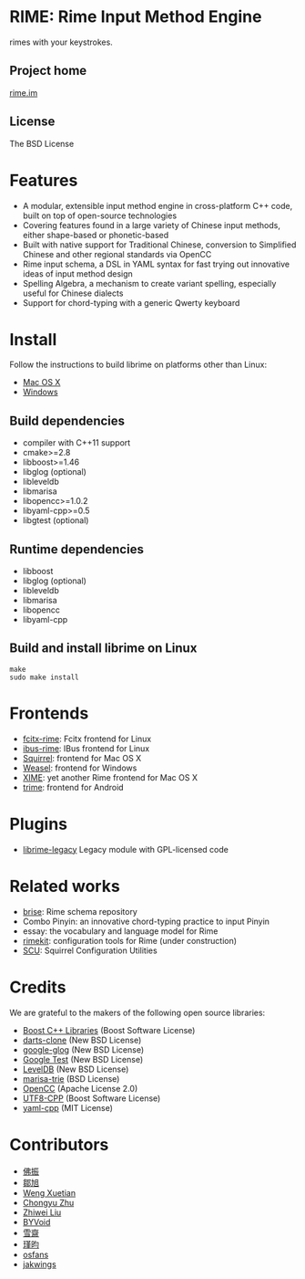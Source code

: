 <meta charset="UTF-8">

RIME: Rime Input Method Engine
===
rimes with your keystrokes.

Project home
---
[rime.im](http://rime.im)

License
---
The BSD License

Features
===
  - A modular, extensible input method engine in cross-platform C++ code, built on top of open-source technologies
  - Covering features found in a large variety of Chinese input methods, either shape-based or phonetic-based
  - Built with native support for Traditional Chinese, conversion to Simplified Chinese and other regional standards via OpenCC
  - Rime input schema, a DSL in YAML syntax for fast trying out innovative ideas of input method design
  - Spelling Algebra, a mechanism to create variant spelling, especially useful for Chinese dialects
  - Support for chord-typing with a generic Qwerty keyboard

Install
===
Follow the instructions to build librime on platforms other than Linux:
  - [Mac OS X](https://github.com/rime/librime/tree/develop/README-mac.md)
  - [Windows](https://github.com/rime/librime/tree/develop/README-windows.md)

Build dependencies
---
  - compiler with C++11 support
  - cmake>=2.8
  - libboost>=1.46
  - libglog (optional)
  - libleveldb
  - libmarisa
  - libopencc>=1.0.2
  - libyaml-cpp>=0.5
  - libgtest (optional)

Runtime dependencies
---
  - libboost
  - libglog (optional)
  - libleveldb
  - libmarisa
  - libopencc
  - libyaml-cpp

Build and install librime on Linux
---
```
make
sudo make install
```

Frontends
===
  - [fcitx-rime](https://github.com/fcitx/fcitx-rime): Fcitx frontend for Linux
  - [ibus-rime](https://github.com/rime/ibus-rime): IBus frontend for Linux
  - [Squirrel](https://github.com/rime/squirrel): frontend for Mac OS X
  - [Weasel](https://github.com/rime/weasel): frontend for Windows
  - [XIME](https://github.com/stackia/XIME): yet another Rime frontend for Mac OS X
  - [trime](https://github.com/osfans/trime): frontend for Android

Plugins
===
  - [librime-legacy](https://github.com/rime/librime-legacy) Legacy module with GPL-licensed code

Related works
===
  - [brise](https://github.com/rime/brise): Rime schema repository
  - Combo Pinyin: an innovative chord-typing practice to input Pinyin
  - essay: the vocabulary and language model for Rime
  - [rimekit](https://github.com/lotem/rimekit): configuration tools for Rime (under construction)
  - [SCU](https://github.com/neolee/SCU/): Squirrel Configuration Utilities

Credits
===
We are grateful to the makers of the following open source libraries:

  - [Boost C++ Libraries](http://www.boost.org/) (Boost Software License)
  - [darts-clone](https://code.google.com/p/darts-clone/) (New BSD License)
  - [google-glog](https://code.google.com/p/google-glog/) (New BSD License)
  - [Google Test](https://code.google.com/p/googletest/) (New BSD License)
  - [LevelDB](https://github.com/google/leveldb) (New BSD License)
  - [marisa-trie](https://code.google.com/p/marisa-trie/) (BSD License)
  - [OpenCC](https://github.com/BYVoid/OpenCC) (Apache License 2.0)
  - [UTF8-CPP](http://utfcpp.sourceforge.net/) (Boost Software License)
  - [yaml-cpp](https://code.google.com/p/yaml-cpp/) (MIT License)

Contributors
===
  - [佛振](https://github.com/lotem)
  - [鄒旭](https://githbu.com/zouivex)
  - [Weng Xuetian](http://csslayer.info)
  - [Chongyu Zhu](http://lembacon.com)
  - [Zhiwei Liu](https://github.com/liuzhiwei)
  - [BYVoid](http://www.byvoid.com)
  - [雪齋](https://github.com/LEOYoon-Tsaw)
  - [瑾昀](https://github.com/kunki)
  - [osfans](https://github.com/osfans)
  - [jakwings](https://github.com/jakwings)

